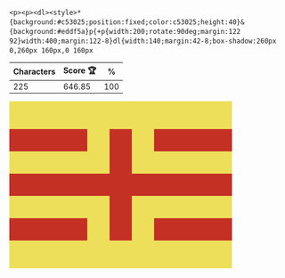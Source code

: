 `<p><p><dl><style>*{background:#c53025;position:fixed;color:c53025;height:40}&{background:#eddf5a}p{+p{width:200;rotate:90deg;margin:122 92}width:400;margin:122-8}dl{width:140;margin:42-8;box-shadow:260px 0,260px 160px,0 160px`

| Characters | Score 🏆 | %   |
| ---------- | -------- | --- |
| 225        | 646.85   | 100 |

![](/2025/May2025/21/20250521.png)
